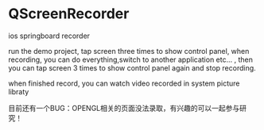# QScreenRecorder
ios springboard recorder

run the demo project, tap screen three times to show control panel, when recording, you can do everything,switch to another application etc... , then you can tap screen 3 times to show control panel again and stop recording.

when finished record, you can watch video recorded in system picture libraty

目前还有一个BUG：OPENGL相关的页面没法录取，有兴趣的可以一起参与研究！
